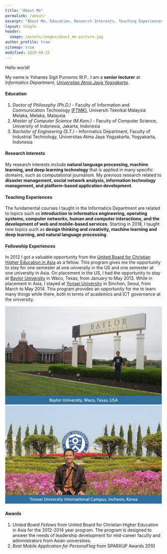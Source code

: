 ```yaml
---
title: "About Me"
permalink: /about/
excerpt: "About Me, Education, Research Interests, Teaching Experiences, Fellowship Experiences, and Awards"
layout: single
header:
  image: /assets/images/about_me-picture.jpg
author_profile: true
sitemap: true
modified: 2020-04-25
---
```


Hello world!

My name is Yohanes Sigit Purnomo W.P.. I am a **senior lecturer** at *Informatics Department, [Universitas Atma Jaya Yogyakarta](https://www.uajy.ac.id)*. 

#### Education
1. *Doctor of Philosophy (Ph.D.)* - Faculty of Information and Communication Technology [(FTMK)](http://ftmk.utem.edu.my/web/), Universiti Teknikal Malaysia Melaka, Melaka, Malaysia
1. *Master of Computer Science (M.Kom.)* - Faculty of Computer Science, University of Indonesia, Jakarta, Indonesia
2. *Bachelor of Engineering (S.T.)* -  Informatics Department, Faculty of Industrial Technology, Universitas Atma Jaya Yogyakarta, Yogyakarta, Indonesia

#### Research Interests
My research interests include **natural language processing, machine learning, and deep learning technology** that is applied in many specific domains, such as computational journalism. My previous research related to **disaster management, social network analysis, information technology management, and platform-based application development**.

#### Teaching Experiences
The fundamental courses I taught in the Informatics Department are related to topics such as **introduction to informatics engineering, operating systems, computer networks, human and computer interactions, and the development of web and mobile-based services**. Starting in 2018, I taught new topics such as **design thinking and creativity, machine learning and deep learning, and natural language processing**.

#### Fellowship Experiences
In 2012 I got a valuable opportunity from the [United Board for Christian Higher Education in Asia](https://unitedboard.org) as a fellow. This program gives me the opportunity to stay for one semester at one university in the US and one semester at one university in Asia. On placement in the US, I had the opportunity to stay at [Baylor University](https://baylor.edu) in Waco, Texas, from January to May 2013. While in placement in Asia, I stayed at [Yonsei University](https://yonsei.ac.kr) in Sinchon, Seoul, from March to May 2014. This program provides an opportunity for me to learn many things while there, both in terms of academics and ICT governance at the university. <br />

![My first placement at Baylor University](/assets/images/01-slide-content-5-1024x640.png "My first placement at Baylor University") 
![My visit to Yonsei University International Campus in Incheon](/assets/images/01-slide-content-11-1024x640.png "My visit to Yonsei University International Campus in Incheon")

#### Awards
1. *United Board Fellows* from United Board for Christian Higher Education in Asia for the 2012-2014 year program. The program is designed to answer the needs of leadership development for mid-career faculty and administrators from Asian universities.
2. *Best Mobile Application for PersonaFlag* from SPARXUP Awards 2010 
